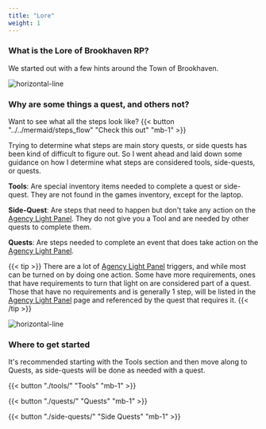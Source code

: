 ```yaml
---
title: "Lore"
weight: 1
--- 
```

### What is the Lore of Brookhaven RP?

We started out with a few hints around the Town of Brookhaven. 

![horizontal-line](/images/green-line.png)

### Why are some things a quest, and others not?

Want to see what all the steps look like? {{< button "../../mermaid/steps_flow" "Check this out" "mb-1" >}}

Trying to determine what steps are main story quests, or side quests has been kind of difficult to figure out. So I went ahead and laid down some guidance on how I determine what steps are considered tools, side-quests, or quests.

**Tools**: Are special inventory items needed to complete a quest or side-quest. They are not found in the games inventory, except for the laptop.

**Side-Quest**: Are steps that need to happen but don't take any action on the [Agency Light Panel](). They do not give you a Tool and are needed by other quests to complete them.

**Quests**: Are steps needed to complete an event that does take action on the [Agency Light Panel]().

{{< tip >}}
There are a lot of [Agency Light Panel]() triggers, and while most can be turned on by doing one action. Some have more requirements, ones that have requirements to turn that light on are considered part of a quest. Those that have no requirements and is generally 1 step, will be listed in the [Agency Light Panel]() page and referenced by the quest that requires it. 
{{< /tip >}}

![horizontal-line](/images/green-line.png)

### Where to get started

It's recommended starting with the Tools section and then move along to Quests, as side-quests will be done as needed with a quest.

{{< button "./tools/" "Tools" "mb-1" >}}

{{< button "./quests/" "Quests" "mb-1" >}}

{{< button "./side-quests/" "Side Quests" "mb-1" >}}

